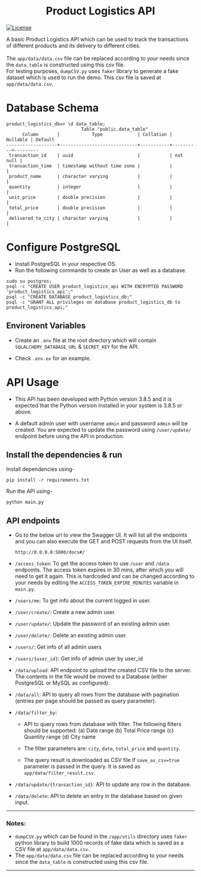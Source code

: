 <h1 align="center">Product Logistics API</h1>

[![License](https://img.shields.io/badge/License-Apache_2.0-blue.svg)](https://opensource.org/licenses/Apache-2.0)

A basic Product Logistics API which can be used to track the transactions of different products and its delivery to different cities.<br><br>
The `app/data/data.csv` file can be replaced according to your needs since the `data_table` is constructed using this csv file.<br>
For testing purposes, `dumpCSV.py` uses `faker` library to generate a fake dataset which is used to run the demo. This csv file is saved at `app/data/data.csv`.

# Database Schema

```
product_logistics_db=> \d data_table;
                            Table "public.data_table"
      Column       |            Type             | Collation | Nullable | Default
-------------------+-----------------------------+-----------+----------+---------
 transaction_id    | uuid                        |           | not null |
 transaction_time  | timestamp without time zone |           |          |
 product_name      | character varying           |           |          |
 quantity          | integer                     |           |          |
 unit_price        | double precision            |           |          |
 total_price       | double precision            |           |          |
 delivered_to_city | character varying           |           |          |
```

# Configure PostgreSQL

- Install PostgreSQL in your respective OS.
- Run the following commands to create an User as well as a database.

```
sudo su postgres;
psql -c "CREATE USER product_logistics_api WITH ENCRYPTED PASSWORD 'product_logistics_api';"
psql -c "CREATE DATABASE product_logistics_db;"
psql -c "GRANT ALL privileges on database product_logistics_db to product_logistics_api;"
```

## Environent Variables

- Create an `.env` file at the root directory which will contain `SQLALCHEMY_DATABASE_URL` & `SECRET_KEY` for the API.

- Check `.env.ex` for an example.

# API Usage

- This API has been developed with Python version 3.8.5 and it is expected that the Python version installed in your system is 3.8.5 or above.

- A default admin user with username `admin` and password `admin` will be created. You are expected to update the password using `/user/update/` endpoint before using the API in production.

## Install the dependencies & run

Install dependencies using-

```
pip install -r requirements.txt
```

Run the API using-

```
python main.py
```

## API endpoints

- Go to the below url to view the Swagger UI. It will list all the endpoints and you can also execute the GET and POST requests from the UI itself.<br>

  ```
  http://0.0.0.0:5000/docs#/
  ```

- `/access_token`: To get the access token to use `/user` and `/data` endpoints. The access token expires in 30 mins, after which you will need to get it again. This is hardcoded and can be changed according to your needs by editing the `ACCESS_TOKEN_EXPIRE_MINUTES` variable in `main.py`.

- `/users/me`: To get info about the current logged in user.

- `/user/create/`: Create a new admin user.

- `/user/update/`: Update the password of an existing admin user.

- `/user/delete/`: Delete an existing admin user.

- `/users/`: Get info of all admin users

- `/users/{user_id}`: Get info of admin user by user_id

- `/data/upload`: API endpoint to upload the created CSV file to the server. The contents in the file would be moved to a Database (either PostgreSQL or MySQL as configured).

- `/data/all`: API to query all rows from the database with pagination (entries per page should be passed as query parameter).

- `/data/filter_by`:

  - API to query rows from database with filter. The following filters should be supported:
    (a) Date range
    (b) Total Price range
    (c) Quantity range
    (d) City name

  - The filter parameters are: `city`, `date`, `total_price` and `quantity`.

  - The query result is downloaded as CSV file if `save_as_csv=true` parameter is passed in the query. It is saved as `app/data/filter_result.csv`.

- `/data/update/{transaction_id}`: API to update any row in the database.

- `/data/delete`: API to delete an entry in the database based on given input.

---

### Notes:

- `dumpCSV.py` which can be found in the `/app/utils` directory uses `faker` python library to build 1000 records of fake data which is saved as a CSV file at `app/data/data.csv`.
- The `app/data/data.csv` file can be replaced according to your needs since the `data_table` is constructed using this csv file.

---
